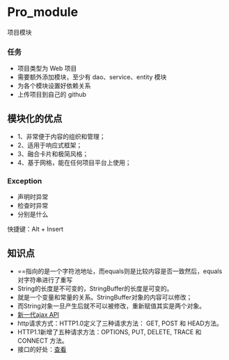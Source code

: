 # Pro_module
项目模块
### 任务
- 项目类型为 Web 项目
- 需要额外添加模块，至少有 dao、service、entity 模块
- 为各个模块设置好依赖关系
- 上传项目到自己的 github

## 模块化的优点
- 1、非常便于内容的组织和管理；
- 2、适用于响应式框架；
- 3、融合卡片和极简风格；
- 4、基于网格，能在任何项目平台上使用；

### Exception
- 声明时异常
- 检查时异常
- 分别是什么

快捷键：Alt + Insert
## 知识点
 - ==指向的是一个字符池地址，而equals则是比较内容是否一致然后，equals对字符串进行了重写
 - String的长度是不可变的，StringBuffer的长度是可变的。
 - 就是一个变量和常量的关系。StringBuffer对象的内容可以修改；
 -  而String对象一旦产生后就不可以被修改，重新赋值其实是两个对象。
 - [新一代ajax API](https://blog.csdn.net/renfufei/article/details/51494396)
 - http请求方式：HTTP1.0定义了三种请求方法： GET, POST 和 HEAD方法。
 - HTTP1.1新增了五种请求方法：OPTIONS, PUT, DELETE, TRACE 和 CONNECT 方法。
  - 接口的好处：[查看](http://www.cnblogs.com/zhaoyanjun/archive/2016/03/25/5320034.html)
